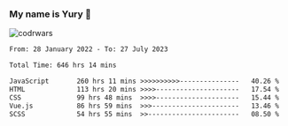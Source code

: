 ### My name is Yury 👋 
![codrwars](https://www.codewars.com/users/litury/badges/micro) 


<!--START_SECTION:waka-->

```txt
From: 28 January 2022 - To: 27 July 2023

Total Time: 646 hrs 14 mins

JavaScript       260 hrs 11 mins >>>>>>>>>>---------------   40.26 %
HTML             113 hrs 20 mins >>>>---------------------   17.54 %
CSS              99 hrs 48 mins  >>>>---------------------   15.44 %
Vue.js           86 hrs 59 mins  >>>----------------------   13.46 %
SCSS             54 hrs 55 mins  >>-----------------------   08.50 %
```

<!--END_SECTION:waka-->

